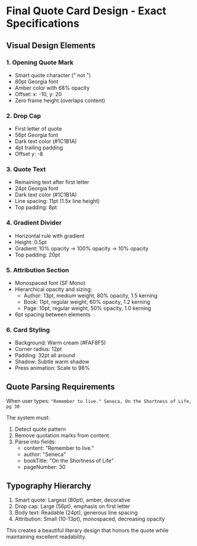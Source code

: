 # Final Quote Card Design - Exact Specifications

## Visual Design Elements

### 1. Opening Quote Mark
- Smart quote character (" not ")
- 80pt Georgia font
- Amber color with 68% opacity
- Offset: x: -10, y: 20
- Zero frame height (overlaps content)

### 2. Drop Cap
- First letter of quote
- 56pt Georgia font
- Dark text color (#1C1B1A)
- 4pt trailing padding
- Offset y: -8

### 3. Quote Text
- Remaining text after first letter
- 24pt Georgia font
- Dark text color (#1C1B1A)
- Line spacing: 11pt (1.5x line height)
- Top padding: 8pt

### 4. Gradient Divider
- Horizontal rule with gradient
- Height: 0.5pt
- Gradient: 10% opacity → 100% opacity → 10% opacity
- Top padding: 20pt

### 5. Attribution Section
- Monospaced font (SF Mono)
- Hierarchical opacity and sizing:
  - Author: 13pt, medium weight, 80% opacity, 1.5 kerning
  - Book: 11pt, regular weight, 60% opacity, 1.2 kerning  
  - Page: 10pt, regular weight, 50% opacity, 1.0 kerning
- 6pt spacing between elements

### 6. Card Styling
- Background: Warm cream (#FAF8F5)
- Corner radius: 12pt
- Padding: 32pt all around
- Shadow: Subtle warm shadow
- Press animation: Scale to 98%

## Quote Parsing Requirements

When user types: `"Remember to live." Seneca, On the Shortness of Life, pg 30`

The system must:
1. Detect quote pattern
2. Remove quotation marks from content
3. Parse into fields:
   - content: "Remember to live."
   - author: "Seneca"
   - bookTitle: "On the Shortness of Life"
   - pageNumber: 30

## Typography Hierarchy
1. Smart quote: Largest (80pt), amber, decorative
2. Drop cap: Large (56pt), emphasis on first letter
3. Body text: Readable (24pt), generous line spacing
4. Attribution: Small (10-13pt), monospaced, decreasing opacity

This creates a beautiful literary design that honors the quote while maintaining excellent readability.
